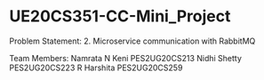 # UE20CS351-CC-Mini_Project

Problem Statement: 
2. Microservice communication with RabbitMQ


Team Members:
Namrata N Keni   PES2UG20CS213
Nidhi Shetty     PES2UG20CS223
R Harshita       PES2UG20CS259

